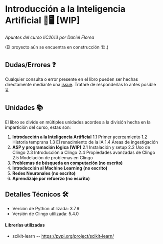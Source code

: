 # Introducción a la Inteligencia Artificial 🧠🖥️ [WIP]
*Apuntes del curso IIC2613 por Daniel Florea*

(El proyecto aún se encuentra en construcción 🏗️.)

## Dudas/Errores ❓
Cualquier consulta o error presente en el libro pueden ser hechas directamente mediante una [issue](https://github.com/dfloreaa/Apuntes-IIC2613/issues). Trataré de responderlas lo antes posible ⌛.

## Unidades 📚
El libro se divide en múltiples unidades acordes a la división hecha en la impartición del curso, estas son:
1. **Introducción a la Inteligencia Artificial**
1.1 Primer acercamiento
1.2 Historia temprana
1.3 El renacimiento de la IA
1.4 Áreas de ingestigación
2. **ASP y programación lógica (WIP)**
2.1 Instalación y setup
2.2 Uso de Clingo
2.3 Introducción a Clingo
2.4 Propiedades avanzadas de Clingo
2.5 Modelación de problemas en Clingo
3. **Problemas de búsqueda en computación (no escrito)**
4. **Introducción al Machine Learning (no escrito)**
5. **Redes Neuronales (no escrito)**
6. **Aprendizaje por refuerzo (no escrito)**

## Detalles Técnicos 🛠️
- Versión de Python utilizada: 3.7.9
- Versión de Clingo utilizada: 5.4.0

#### Librerías utilizadas
- scikit-learn -- https://pypi.org/project/scikit-learn/